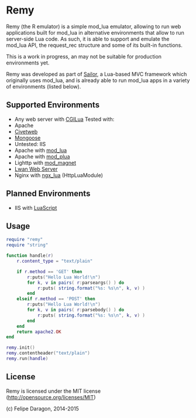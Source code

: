 # Remy #

Remy (the R emulator) is a simple mod_lua emulator, allowing to run web applications built for mod_lua in alternative environments that allow to run server-side Lua code. As such, it is able to support and emulate the mod_lua API, the request_rec structure and some of its built-in functions.

This is a work in progress, an may not be suitable for production environments yet.

Remy was developed as part of [Sailor](https://github.com/Etiene/sailor), a Lua-based MVC framework which originally uses mod_lua, and is already able to run mod_lua apps in a variety of environments (listed below).

## Supported Environments #

* Any web server with [CGILua](https://github.com/keplerproject/cgilua) Tested with:
 * Apache
 * [Civetweb](https://github.com/bel2125/civetweb)
 * [Mongoose](https://github.com/cesanta/mongoose)
 * Untested: IIS
* Apache with [mod_lua](http://www.modlua.org/)
* Apache with [mod_plua](https://github.com/Humbedooh/mod_pLua)
* Lighttp with [mod_magnet](http://redmine.lighttpd.net/projects/1/wiki/Docs_ModMagnet)
* [Lwan Web Server](http://lwan.ws/)
* Nginx with [ngx_lua](https://github.com/nginx/nginx) (HttpLuaModule)

## Planned Environments #

* IIS with [LuaScript](http://na-s.jp/LuaScript/)

## Usage #

``` lua
require "remy"
require "string"

function handle(r)
    r.content_type = "text/plain"

    if r.method == 'GET' then
        r:puts("Hello Lua World!\n")
        for k, v in pairs( r:parseargs() ) do
            r:puts( string.format("%s: %s\n", k, v) )
        end
    elseif r.method == 'POST' then
        r:puts("Hello Lua World!\n")
        for k, v in pairs( r:parsebody() ) do
            r:puts( string.format("%s: %s\n", k, v) )
        end
    end
    return apache2.OK
end

remy.init()
remy.contentheader("text/plain")
remy.run(handle)
```

## License #

Remy is licensed under the MIT license (http://opensource.org/licenses/MIT)

(c) Felipe Daragon, 2014-2015